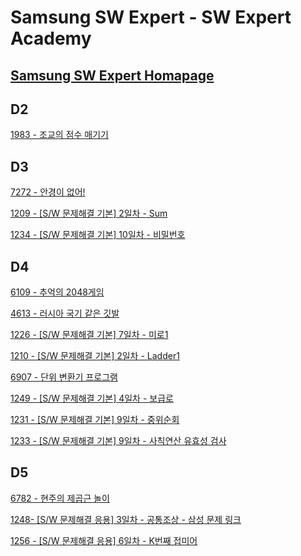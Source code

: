 # Samsung SW Expert - SW Expert Academy
[Samsung SW Expert Homapage](https://www.swexpertacademy.com)
-------------------------------------------
## D2
[1983 - 조교의 점수 매기기](https://github.com/kh030728/SW-expert-academy-study-storage/blob/master/kh030728/1983/README.md)
## D3
[7272 - 안경이 없어!](https://github.com/kh030728/SW-expert-academy-study-storage/blob/master/kh030728/7272/README.md)

[1209 - [S/W 문제해결 기본] 2일차 - Sum](https://github.com/kh030728/SW-expert-academy-study-storage/blob/master/kh030728/1209/README.md)

[1234 - [S/W 문제해결 기본] 10일차 - 비밀번호](https://github.com/kh030728/SW-expert-academy-study-storage/blob/master/kh030728/1234/README.md)

## D4
[6109 - 추억의 2048게임](https://github.com/kh030728/SW-expert-academy-study-storage/blob/master/kh030728/6109/README.md)

[4613 - 러시아 국기 같은 깃발](https://github.com/kh030728/SW-expert-academy-study-storage/blob/master/kh030728/4613/README.md)

[1226 - [S/W 문제해결 기본] 7일차 - 미로1](https://github.com/kh030728/SW-expert-academy-study-storage/blob/master/kh030728/1226/README.md)

[1210 - [S/W 문제해결 기본] 2일차 - Ladder1](https://github.com/kh030728/SW-expert-academy-study-storage/blob/master/kh030728/1210/README.md)

[6907 - 단위 변환기 프로그램](https://github.com/kh030728/SW-expert-academy-study-storage/blob/master/kh030728/6907/README.md)

[1249 - [S/W 문제해결 기본] 4일차 - 보급로](https://github.com/kh030728/SW-expert-academy-study-storage/blob/master/kh030728/1249/README.md)

[1231 - [S/W 문제해결 기본] 9일차 - 중위순회](https://github.com/kh030728/SW-expert-academy-study-storage/blob/master/kh030728/1234/README.md)

[1233 - [S/W 문제해결 기본] 9일차 - 사칙연산 유효성 검사](https://github.com/kh030728/SW-expert-academy-study-storage/blob/master/kh030728/1233/README.md)
## D5
[6782 - 현주의 제곱근 놀이](https://github.com/kh030728/SW-expert-academy-study-storage/tree/master/kh030728/6782/README.md)

[1248- [S/W 문제해결 응용] 3일차 - 공통조상 - 삼성 문제 링크](https://github.com/kh030728/SW-expert-academy-study-storage/blob/master/kh030728/1248/README.md)

[1256 - [S/W 문제해결 응용] 6일차 - K번째 접미어](https://github.com/kh030728/SW-expert-academy-study-storage/blob/master/kh030728/1256/README.md)
